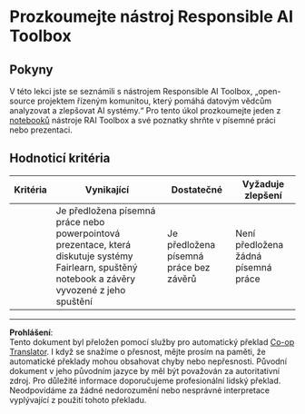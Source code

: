 <!--
CO_OP_TRANSLATOR_METADATA:
{
  "original_hash": "dbda60e7b1fe5f18974e7858eff0004e",
  "translation_date": "2025-09-05T00:25:37+00:00",
  "source_file": "1-Introduction/3-fairness/assignment.md",
  "language_code": "cs"
}
-->
# Prozkoumejte nástroj Responsible AI Toolbox

## Pokyny

V této lekci jste se seznámili s nástrojem Responsible AI Toolbox, „open-source projektem řízeným komunitou, který pomáhá datovým vědcům analyzovat a zlepšovat AI systémy.“ Pro tento úkol prozkoumejte jeden z [notebooků](https://github.com/microsoft/responsible-ai-toolbox/blob/main/notebooks/responsibleaidashboard/getting-started.ipynb) nástroje RAI Toolbox a své poznatky shrňte v písemné práci nebo prezentaci.

## Hodnoticí kritéria

| Kritéria | Vynikající | Dostatečné | Vyžaduje zlepšení |
| -------- | ---------- | ---------- | ----------------- |
|          | Je předložena písemná práce nebo powerpointová prezentace, která diskutuje systémy Fairlearn, spuštěný notebook a závěry vyvozené z jeho spuštění | Je předložena písemná práce bez závěrů | Není předložena žádná písemná práce |

---

**Prohlášení**:  
Tento dokument byl přeložen pomocí služby pro automatický překlad [Co-op Translator](https://github.com/Azure/co-op-translator). I když se snažíme o přesnost, mějte prosím na paměti, že automatické překlady mohou obsahovat chyby nebo nepřesnosti. Původní dokument v jeho původním jazyce by měl být považován za autoritativní zdroj. Pro důležité informace doporučujeme profesionální lidský překlad. Neodpovídáme za žádné nedorozumění nebo nesprávné interpretace vyplývající z použití tohoto překladu.